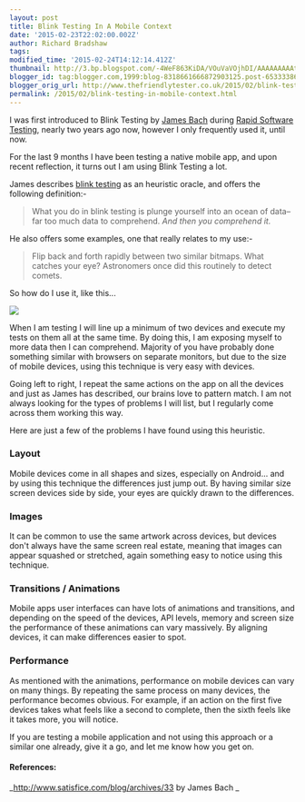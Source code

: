 ```yaml
---
layout: post
title: Blink Testing In A Mobile Context
date: '2015-02-23T22:02:00.002Z'
author: Richard Bradshaw
tags: 
modified_time: '2015-02-24T14:12:14.412Z'
thumbnail: http://3.bp.blogspot.com/-4WeF863KiDA/VOuVaVOjhDI/AAAAAAAAAt0/vSg4czAuCes/s72-c/MobileDevices.jpg
blogger_id: tag:blogger.com,1999:blog-8318661666872903125.post-6533338623798653193
blogger_orig_url: http://www.thefriendlytester.co.uk/2015/02/blink-testing-in-mobile-context.html
permalink: /2015/02/blink-testing-in-mobile-context.html
---
```


I was first introduced to Blink Testing by [James Bach](https://twitter.com/jamesmarcusbach) during [Rapid Software Testing](http://www.satisfice.com/info_rst.shtml), nearly two years ago now, however I only frequently used it, until now.  

For the last 9 months I have been testing a native mobile app, and upon recent reflection, it turns out I am using Blink Testing a lot.  

James describes [blink testing](http://www.satisfice.com/blog/archives/33) as an heuristic oracle, and offers the following definition:-  

> What you do in blink testing is plunge yourself into an ocean of data– far too much data to comprehend. _And then you comprehend it._

He also offers some examples, one that really relates to my use:-  

> Flip back and forth rapidly between two similar bitmaps. What catches your eye? Astronomers once did this routinely to detect comets.

So how do I use it, like this...  

![](http://3.bp.blogspot.com/-4WeF863KiDA/VOuVaVOjhDI/AAAAAAAAAt0/vSg4czAuCes/s1600/MobileDevices.jpg)

When I am testing I will line up a minimum of two devices and execute my tests on them all at the same time. By doing this, I am exposing myself to more data then I can comprehend. Majority of you have probably done something similar with browsers on separate monitors, but due to the size of mobile devices, using this technique is very easy with devices.  

Going left to right, I repeat the same actions on the app on all the devices and just as James has described, our brains love to pattern match. I am not always looking for the types of problems I will list, but I regularly come across them working this way.  

Here are just a few of the problems I have found using this heuristic.  

### Layout  
Mobile devices come in all shapes and sizes, especially on Android... and by using this technique the differences just jump out. By having similar size screen devices side by side, your eyes are quickly drawn to the differences.  

### Images  
It can be common to use the same artwork across devices, but devices don't always have the same screen real estate, meaning that images can appear squashed or stretched, again something easy to notice using this technique.  

### Transitions / Animations  
Mobile apps user interfaces can have lots of animations and transitions, and depending on the speed of the devices, API levels, memory and screen size the performance of these animations can vary massively. By aligning devices, it can make differences easier to spot.  

### Performance  
As mentioned with the animations, performance on mobile devices can vary on many things. By repeating the same process on many devices, the performance becomes obvious. For example, if an action on the first five devices takes what feels like a second to complete, then the sixth feels like it takes more, you will notice.  

If you are testing a mobile application and not using this approach or a similar one already, give it a go, and let me know how you get on.  

#### References:
_http://www.satisfice.com/blog/archives/33 by James Bach _